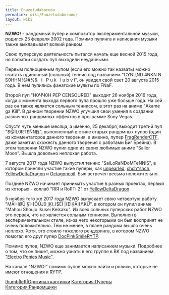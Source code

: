 ```yaml
---
title: Enuzetudaboruou
permalink: wiki/Enuzetudaboruou/
layout: wiki
---
```


**NZWO!** - рандомный пупер и композитор экспериментальной музыки,
родился 25 февраля 2002 года. Помимо пупинга и написания музыки также
выкладывает всякий рандом.

Свою пуперскую деятельность пытался начать еще весной 2015 года, но
попытки создать пуп выходили неудачными.

Первым полноценным пупом (если его можно так назвать) можно считать
одиночный (сольный) теннис под названием "CYNЦND 4NKN N Б0HHN !@\#%& 
 i   P u k   l u b v i", он увидел свой свет 20 августа 2015 года. В нем
пупились фанатские мульты по FNaF.

Второй пуп "H0ЧЧ0Н РЕР CENSOURED" выходит 26 ноября 2016 года, когда с
момента выхода первого пупа прошло уже больше года. На сей раз он также
является сольным теннисом, в этот раз на аниме "Akame ga Kill". В данном
творении NZWO улучшил свои умения в создании различных рандомных
эффектов в программе Sony Vegas.

Спустя чуть меньше месяца, а именно, 25 декабря, выходит третий пуп
"$@ĪL0RT£ÑŅĮ§", выполненный в стиле старых рандомных пупов (один из
комментаторов данного творения, а именно, пупер
[FragRenderCTF](/wiki/FragRenderCTF "wikilink"), даже заметил схожесть данного
творения с работами Биг Брейна). В этом творении NZWO пупил одно из
своих любимых аниме "Sailor Moon". Вышла довольно неплохая работа.

7 августа 2017 года NZWO выпустил теннис "SaiLoRaNDoMTeNNiS", в котором
приняли участие такие пуперы, как [unpearled](unpearled "wikilink"),
[shch\*shch](shch*shch "wikilink"),
[YellowDeltaDragon](/wiki/YellowDeltaDragon "wikilink") и
[Octagoncoil](/wiki/Octagoncoil "wikilink"). Был встречен весьма положительно.

Позднее NZWO начинает принимать участие в разных проектах, первый из
которых - коллаб "RIЯ и RоЯТi 2" от
[YellowDeltaDragon](/wiki/YellowDeltaDragon "wikilink").

5 ноября того же 2017 года NZWO выпускает свою четвертую работу "MĀI-IØŮ
§\]-\[ŐŪJ0 ĮĶI_I$ĖÏ \|{EİĶÄI{/\\KŰ", в котором он пупил аниме "Mahou
Shoujo Ikusei Keikaku". Из всех сольных пуперских работ NZWO это первая,
что не является сольным теннисом. Выполнен в экспериментальном стиле,
из-за чего некоторыми он был воспринят не очень положительно. Тем не
менее, в плане рандома вышло очень неплохо. Хотя, это стоило тяжелого
рендеринга, в котором NZWO помогал его друг пупер
[DocPinkSmileRYTP](/wiki/DoctorSmiler "wikilink").

Помимо пупов, NZWO еще занимается написанием музыки. Подробнее о том,
что он пишет, можно узнать в его группе в ВК под названием ["Electro
Ponies Music"](https://vk.com/club120439845).

На канале "NZWO!" помимо пупов можно найти и ролики, которые не имеют
отношения к RYTP.

[thumb\|left\|Оригинал картинки](Файл:15328_eightbit2.jpg "wikilink")
[Категория:Пуперы](Категория:Пуперы "wikilink")
[Категория:Рандомщики](Категория:Рандомщики "wikilink")
